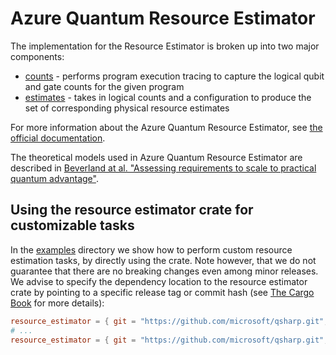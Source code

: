 # Azure Quantum Resource Estimator

The implementation for the Resource Estimator is broken up into two major components:

- [counts](./src/counts.rs) - performs program execution tracing to capture the logical qubit and gate counts for the given program
- [estimates](./src/estimates.rs) - takes in logical counts and a configuration to produce the set of corresponding physical resource estimates

For more information about the Azure Quantum Resource Estimator, see [the official documentation](https://learn.microsoft.com/en-us/azure/quantum/intro-to-resource-estimation).

The theoretical models used in Azure Quantum Resource Estimator are described in [Beverland at al. "Assessing requirements to scale to practical quantum advantage"](https://arxiv.org/abs/2211.07629).

## Using the resource estimator crate for customizable tasks

In the [examples](./examples/) directory we show how to perform custom resource estimation tasks, by directly using the crate. Note however, that we do not guarantee that there are no breaking changes even among minor releases.
We advise to specify the dependency location to the resource estimator crate by pointing to a specific release tag or commit hash (see [The Cargo Book](https://doc.rust-lang.org/cargo/reference/specifying-dependencies.html#specifying-dependencies-from-git-repositories) for more details):

```toml
resource_estimator = { git = "https://github.com/microsoft/qsharp.git", tag = "<tag>" }
# ...
resource_estimator = { git = "https://github.com/microsoft/qsharp.git", rev = "<commit_hash>" }
```
